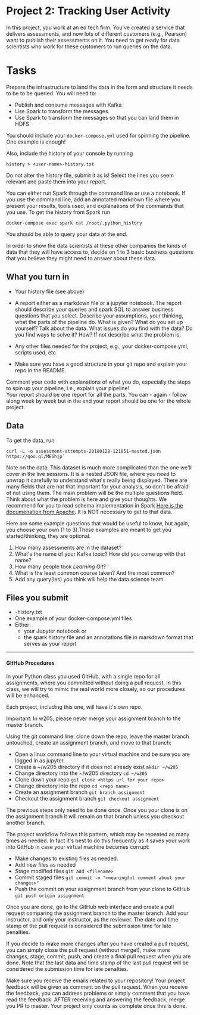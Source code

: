 # Project 2: Tracking User Activity

In this project, you work at an ed tech firm. You've created a service that
delivers assessments, and now lots of different customers (e.g., Pearson) want
to publish their assessments on it. You need to get ready for data scientists
who work for these customers to run queries on the data. 

# Tasks

Prepare the infrastructure to land the data in the form and structure it needs
to be to be queried.  You will need to:

- Publish and consume messages with Kafka
- Use Spark to transform the messages. 
- Use Spark to transform the messages so that you can land them in HDFS

You should include your `docker-compose.yml` used for spinning the pipeline. One example is enough!

Also, include the history of your console by running
```
history > <user-name>-history.txt
```
Do not alter the history file, submit it as is! Select the lines you seem relevant and paste them into your report.

You can either run Spark through the command line or use a notebook. If you use
the command line, add an annotated markdown file where you present your results,
tools used, and explanations of the commands that you use. 
To get the history from Spark run

```
docker-compose exec spark cat /root/.python_history
```

You should be able to query your data at the end. 

In order to show the data scientists at these other companies the kinds of data
that they will have access to, decide on 1 to 3 basic business questions that
you believe they might need to answer about these data.

## What you turn in

- Your history file (see above)

- A report either as a markdown file or a jupyter notebook.
  The report should describe your queries and spark SQL to answer business questions
  that you select. Describe your assumptions, your thinking, what the parts of the
  pipeline do. What is given? What do you set up yourself? Talk about the data.
  What issues do you find with the data? Do you find ways to solve it? How?
  If not describe what the problem is.

- Any other files needed for the project, e.g., your docker-compose.yml, scripts used, etc

- Make sure you have a good structure in your git repo and explain your repo in the README.

Comment your code with explanations of what you do, especially the steps to spin up your pipeline, i.e., explain your pipeline!<br>
Your report should be one report for all the parts. You can - again - follow along week by week but in the end your report should be one for the whole project.


## Data

To get the data, run 
```
curl -L -o assessment-attempts-20180128-121051-nested.json https://goo.gl/ME6hjp`
```

Note on the data: This dataset is much more complicated than the one we'll
cover in the live sessions. It is a nested JSON file, where you need to unwrap it
carefully to understand what's really being displayed. There are many fields
that are not that important for your analysis, so don't be afraid of not using
them. The main problem will be the multiple questions field. Think about what the 
problem is here and give your thoughts. We recommend for
you to read schema implementation in Spark [Here is the documenation from
Apache](https://spark.apache.org/docs/2.3.0/sql-programming-guide.html).
It is NOT necessary to get to that data.

Here are some example questions that would be useful to know, but again, you choose your own (1 to 3).These examples are meant to get you started/thinking, they are optional.

1. How many assessments are in the dataset?
2. What's the name of your Kafka topic? How did you come up with that name?
3. How many people took *Learning Git*?
4. What is the least common course taken? And the most common?
5. Add any query(ies) you think will help the data science team

## Files you submit

- <user-name>-history.txt 
- One example of your docker-compose.yml files
- Either:
  - your Jupyter notebook or
  - the spark history file and an annotations file in markdown format that serves as your report

---
  
#### GitHub Procedures

In your Python class you used GitHub, with a single repo for all assignments, where you committed without doing a pull request.  In this class, we will try to mimic the real world more closely, so our procedures will be enhanced. 

Each project, including this one, will have it's own repo.

Important:  In w205, please never merge your assignment branch to the master branch. 

Using the git command line: clone down the repo, leave the master branch untouched, create an assignment branch, and move to that branch:
- Open a linux command line to your virtual machine and be sure you are logged in as jupyter.
- Create a ~/w205 directory if it does not already exist `mkdir ~/w205`
- Change directory into the ~/w205 directory `cd ~/w205`
- Clone down your repo `git clone <https url for your repo>`
- Change directory into the repo `cd <repo name>`
- Create an assignment branch `git branch assignment`
- Checkout the assignment branch `git checkout assignment`

The previous steps only need to be done once.  Once you your clone is on the assignment branch it will remain on that branch unless you checkout another branch.

The project workflow follows this pattern, which may be repeated as many times as needed.  In fact it's best to do this frequently as it saves your work into GitHub in case your virtual machine becomes corrupt:
- Make changes to existing files as needed.
- Add new files as needed
- Stage modified files `git add <filename>`
- Commit staged files `git commit -m "<meaningful comment about your changes>"`
- Push the commit on your assignment branch from your clone to GitHub `git push origin assignment`

Once you are done, go to the GitHub web interface and create a pull request comparing the assignment branch to the master branch.  Add your instructor, and only your instructor, as the reviewer.  The date and time stamp of the pull request is considered the submission time for late penalties. 

If you decide to make more changes after you have created a pull request, you can simply close the pull request (without merge!), make more changes, stage, commit, push, and create a final pull request when you are done.  Note that the last data and time stamp of the last pull request will be considered the submission time for late penalties.

Make sure you receive the emails related to your repository! Your project feedback will be given as comment on the pull request. When you receive the feedback, you can address problems or simply comment that you have read the feedback. 
AFTER receiving and answering the feedback, merge you PR to master. Your project only counts as complete once this is done.
